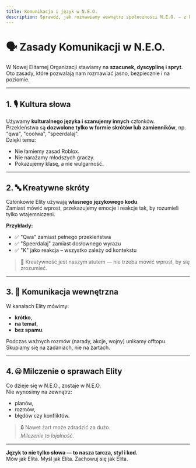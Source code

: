 ```yaml
---
title: Komunikacja i język w N.E.O.
description: Sprawdź, jak rozmawiamy wewnątrz społeczności N.E.O. – z kulturą i lojalnością.
---
```


# 🗣️ Zasady Komunikacji w N.E.O.

W Nowej Elitarnej Organizacji stawiamy na **szacunek, dyscyplinę i spryt**.  
Oto zasady, które pozwalają nam rozmawiać jasno, bezpiecznie i na poziomie.

---

## 1. 🎙️ Kultura słowa  
Używamy **kulturalnego języka i szanujemy innych** członków.  
Przekleństwa są **dozwolone tylko w formie skrótów lub zamienników**, np. "qwa", "coolwa", "speerdalaj".  
Dzięki temu:

- Nie łamiemy zasad Roblox.
- Nie narażamy młodszych graczy.
- Pokazujemy klasę, a nie wulgarność.

---

## 2. 🔤 Kreatywne skróty  
Członkowie Elity używają **własnego językowego kodu**.  
Zamiast mówić wprost, przekazujemy emocje i reakcje tak, by rozumieli tylko wtajemniczeni.

**Przykłady:**

- ✅ "Qwa" zamiast pełnego przekleństwa  
- ✅ "Speerdalaj" zamiast dosłownego wyrazu  
- ✅ "K" jako reakcja – wszystko zależy od kontekstu  

> 🧠 Kreatywność jest naszym atutem — nie trzeba mówić wprost, by się zrozumieć.

---

## 3. 📢 Komunikacja wewnętrzna  
W kanałach Elity mówimy:

- **krótko**,
- **na temat**,
- **bez spamu**.

Podczas ważnych rozmów (narady, akcje, wojny) unikamy offtopu.  
Skupiamy się na zadaniach, nie na żartach.

---

## 4. 🤐 Milczenie o sprawach Elity  
Co dzieje się w N.E.O., zostaje w N.E.O.  
Nie wynosimy na zewnątrz:

- planów,  
- rozmów,  
- błędów czy konfliktów.

> 🔒 Nawet żart może zdradzić za dużo.  
> *Milczenie to lojalność.*

---

**Język to nie tylko słowa — to nasza tarcza, styl i kod.**  
Mów jak Elita. Myśl jak Elita. Zachowuj się jak Elita.

